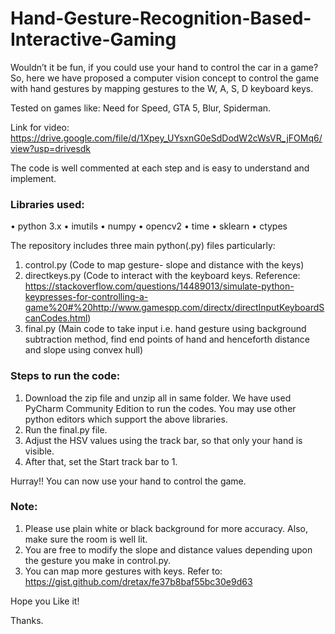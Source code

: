 # Hand-Gesture-Recognition-Based-Interactive-Gaming

Wouldn’t it be fun, if you could use your hand to control the car in a game? So, here we have proposed a computer vision concept to control the game with hand gestures by mapping gestures to the W, A, S, D keyboard keys.

Tested on games like: Need for Speed, GTA 5, Blur, Spiderman. 

Link for video: https://drive.google.com/file/d/1Xpey_UYsxnG0eSdDodW2cWsVR_jFOMq6/view?usp=drivesdk

The code is well commented at each step and is easy to understand and implement.

### Libraries used:
•	python 3.x
•	imutils
•	numpy
•	opencv2
•	time
•	sklearn
•	ctypes

The repository includes three main python(.py) files particularly:
1.	control.py (Code to map gesture- slope and distance with the keys)
2.	directkeys.py (Code to interact with the keyboard keys. Reference: https://stackoverflow.com/questions/14489013/simulate-python-keypresses-for-controlling-a-game%20#%20http://www.gamespp.com/directx/directInputKeyboardScanCodes.html)
3.	final.py (Main code to take input i.e. hand gesture using background subtraction method, find end points of hand and henceforth distance and slope using convex hull)

### Steps to run the code:
1.	Download the zip file and unzip all in same folder. We have used PyCharm Community Edition to run the codes. You may use other python editors which support the above libraries.
2.	Run the final.py file.
3.	Adjust the HSV values using the track bar, so that only your hand is visible.
4.	After that, set the Start track bar to 1. 

Hurray!! You can now use your hand to control the game. 

### Note: 
1.	Please use plain white or black background for more accuracy. Also, make sure the room is well lit.
2.	You are free to modify the slope and distance values depending upon the gesture you make in control.py.
3.	You can map more gestures with keys. Refer to: https://gist.github.com/dretax/fe37b8baf55bc30e9d63

Hope you Like it! 

Thanks.
